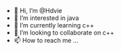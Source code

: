 - 👋 Hi, I’m @Hdvie
- 👀 I’m interested in java
- 🌱 I’m currently learning c++
- 💞️ I’m looking to collaborate on c++
- 📫 How to reach me ...

<!---
Hdvie/Hdvie is a ✨ special ✨ repository because its `README.md` (this file) appears on your GitHub profile.
You can click the Preview link to take a look at your changes.
--->
